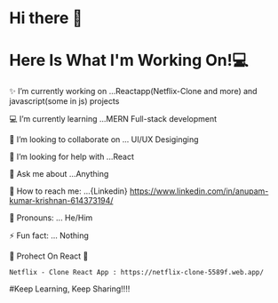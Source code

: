 # Hi there 👋


# Here Is What I'm Working On!💻

✨ I’m currently working on ...Reactapp(Netflix-Clone and more) and javascript(some in js) projects

💻 I’m currently learning ...MERN Full-stack development

👯 I’m looking to collaborate on ... UI/UX Desiginging 

🙏 I’m looking for help with ...React

🤔 Ask me about ...Anything

🌟 How to reach me: ...{Linkedin} https://www.linkedin.com/in/anupam-kumar-krishnan-614373194/

👦 Pronouns: ... He/Him

⚡ Fun fact: ... Nothing

🔴 Prohect On React 🔴
    
    Netflix - Clone React App : https://netflix-clone-5589f.web.app/ 
    
    
   #Keep Learning, Keep Sharing!!!!
